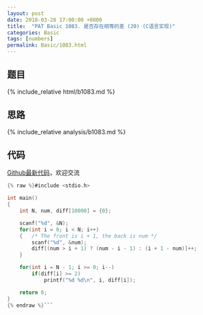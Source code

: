 ```yaml
---
layout: post
date: 2018-03-28 17:00:00 +0800
title:  "PAT Basic 1083. 是否存在相等的差 (20) (C语言实现)"
categories: Basic
tags: [numbers]
permalink: Basic/1083.html
---
```


## 题目

{% include_relative html/b1083.md %}

## 思路

{% include_relative analysis/b1083.md %}

## 代码

[Github最新代码](https://github.com/OliverLew/PAT/blob/master/PATBasic/1083.c)，欢迎交流

```c
{% raw %}#include <stdio.h>

int main()
{
    int N, num, diff[10000] = {0};

    scanf("%d", &N);
    for(int i = 0; i < N; i++)
    {   /* The front is i + 1, the back is num */
        scanf("%d", &num);
        diff[(num > i + 1) ? (num - i - 1) : (i + 1 - num)]++;
    }

    for(int i = N - 1; i >= 0; i--)
        if(diff[i] >= 2)
            printf("%d %d\n", i, diff[i]);

    return 0;
}
{% endraw %}```